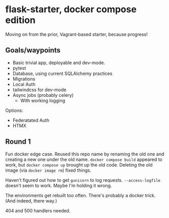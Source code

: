 # flask-starter, docker compose edition

Moving on from the prior, Vagrant-based starter, because progress!

## Goals/waypoints

  * Basic trivial app, deployable and dev-mode.
  * pytest
  * Database, using current SQLAlchemy practices
  * Migrations
  * Local Auth
  * tailwindcss for dev-mode
  * Async jobs (probably celery)
    * With working logging

Options:

  * Federatated Auth
  * HTMX

## Round 1

Fun docker edge case. Reused this repo name by renaming the old one and
creating a new one under the old name. `docker compose build` appeared
to work, but `docker compose up` brought up the old code. Deleting the
old image (via `docker image rm`) fixed things.

Haven't figured out how to get `gunicorn` to log requests. `--access-logfile`
doesn't seem to work. Maybe I'm holding it wrong.

The environments get rebuilt too often. There's probably a docker trick.
(And indeed, there way.)

404 and 500 handlers needed.
